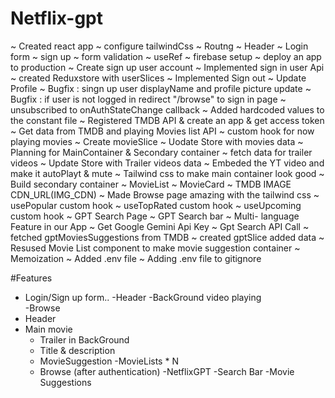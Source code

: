 # Netflix-gpt
~ Created react app 
~ configure tailwindCss
~ Routng
~ Header
~ Login form
~ sign up 
~ form validation 
~ useRef
~ firebase setup
~ deploy an app to production
~ Create sign up user account
~ Implemented sign in user Api 
~ created  Reduxstore with userSlices
~ Implemented Sign out
~ Update Profile
~ Bugfix : singn up user displayName and  profile picture update 
~ Bugfix : if user is not logged in redirect "/browse"  to sign in  page 
~ unsubscribed to onAuthStateChange callback 
~ Added hardcoded values to the constant file
~ Registered TMDB API &  create an app & get access token 
~ Get data from TMDB and playing Movies list API 
~ custom hook for now playing movies 
~ Create movieSlice
~ Uodate Store with movies data 
~ Planning for MainContainer & Secondary container
~ fetch data for trailer videos 
~ Update Store with Trailer videos data
~ Embeded the YT video  and make it autoPlayt & mute
~ Tailwind css to make main container look good 
~ Build secondary container
~    MovieList
~    MovieCard
~ TMDB IMAGE CDN_URL(IMG_CDN)
~ Made Browse page amazing with the tailwind css
~ usePopular custom hook 
~ useTopRated custom hook
~ useUpcoming custom hook 
~ GPT Search Page
~ GPT Search bar
~ Multi- language Feature in our App
~ Get Google Gemini  Api Key
~ Gpt Search API Call
~ fetched gptMoviesSuggestions from TMDB
~ created gptSlice added data
~ Resused Movie List component to make movie suggestion container
~ Memoization
~ Added .env file
~ Adding .env file to gitignore
  
 
#Features
- Login/Sign up form..
 -Header
 -BackGround video playing  
-Browse
 - Header
 - Main movie
   - Trailer in BackGround
   - Title & description 
   - MovieSuggestion 
        -MovieLists * N
   -  Browse (after authentication)
-NetflixGPT
   -Search Bar
   -Movie Suggestions



 
